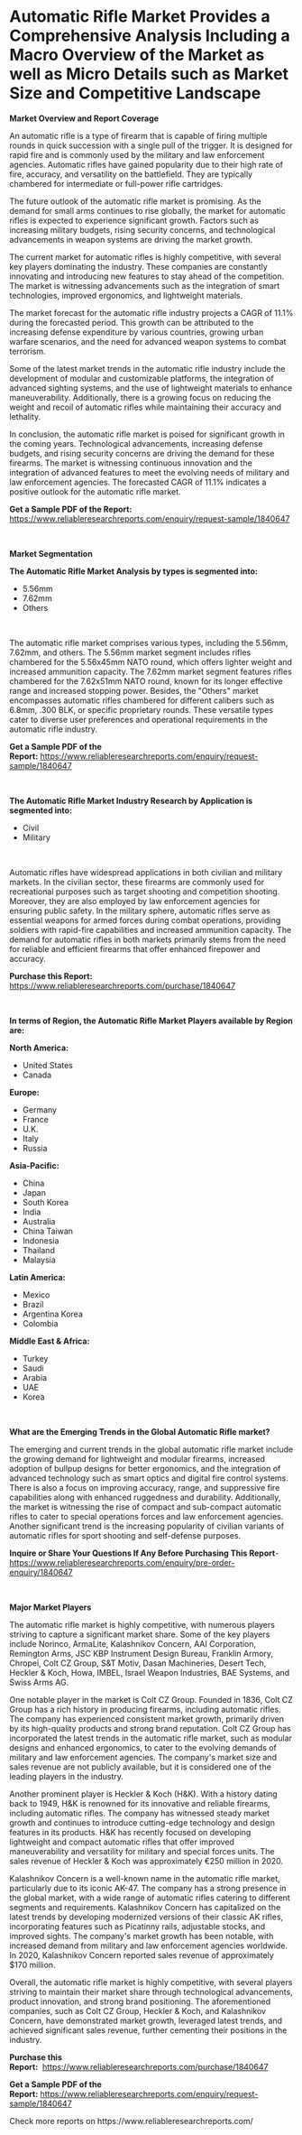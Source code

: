 <p><h1>Automatic Rifle Market Provides a Comprehensive Analysis Including a Macro Overview of the Market as well as Micro Details such as Market Size and Competitive Landscape</h1></p><p><strong>Market Overview and Report Coverage</strong></p>
<p><p>An automatic rifle is a type of firearm that is capable of firing multiple rounds in quick succession with a single pull of the trigger. It is designed for rapid fire and is commonly used by the military and law enforcement agencies. Automatic rifles have gained popularity due to their high rate of fire, accuracy, and versatility on the battlefield. They are typically chambered for intermediate or full-power rifle cartridges.</p><p>The future outlook of the automatic rifle market is promising. As the demand for small arms continues to rise globally, the market for automatic rifles is expected to experience significant growth. Factors such as increasing military budgets, rising security concerns, and technological advancements in weapon systems are driving the market growth.</p><p>The current market for automatic rifles is highly competitive, with several key players dominating the industry. These companies are constantly innovating and introducing new features to stay ahead of the competition. The market is witnessing advancements such as the integration of smart technologies, improved ergonomics, and lightweight materials.</p><p>The market forecast for the automatic rifle industry projects a CAGR of 11.1% during the forecasted period. This growth can be attributed to the increasing defense expenditure by various countries, growing urban warfare scenarios, and the need for advanced weapon systems to combat terrorism.</p><p>Some of the latest market trends in the automatic rifle industry include the development of modular and customizable platforms, the integration of advanced sighting systems, and the use of lightweight materials to enhance maneuverability. Additionally, there is a growing focus on reducing the weight and recoil of automatic rifles while maintaining their accuracy and lethality.</p><p>In conclusion, the automatic rifle market is poised for significant growth in the coming years. Technological advancements, increasing defense budgets, and rising security concerns are driving the demand for these firearms. The market is witnessing continuous innovation and the integration of advanced features to meet the evolving needs of military and law enforcement agencies. The forecasted CAGR of 11.1% indicates a positive outlook for the automatic rifle market.</p></p>
<p><strong>Get a Sample PDF of the Report:</strong> <a href="https://www.reliableresearchreports.com/enquiry/request-sample/1840647">https://www.reliableresearchreports.com/enquiry/request-sample/1840647</a></p>
<p>&nbsp;</p>
<p><strong>Market Segmentation</strong></p>
<p><strong>The Automatic Rifle Market Analysis by types is segmented into:</strong></p>
<p><ul><li>5.56mm</li><li>7.62mm</li><li>Others</li></ul></p>
<p>&nbsp;</p>
<p><p>The automatic rifle market comprises various types, including the 5.56mm, 7.62mm, and others. The 5.56mm market segment includes rifles chambered for the 5.56x45mm NATO round, which offers lighter weight and increased ammunition capacity. The 7.62mm market segment features rifles chambered for the 7.62x51mm NATO round, known for its longer effective range and increased stopping power. Besides, the "Others" market encompasses automatic rifles chambered for different calibers such as 6.8mm, .300 BLK, or specific proprietary rounds. These versatile types cater to diverse user preferences and operational requirements in the automatic rifle industry.</p></p>
<p><strong>Get a Sample PDF of the Report:</strong>&nbsp;<a href="https://www.reliableresearchreports.com/enquiry/request-sample/1840647">https://www.reliableresearchreports.com/enquiry/request-sample/1840647</a></p>
<p>&nbsp;</p>
<p><strong>The Automatic Rifle Market Industry Research by Application is segmented into:</strong></p>
<p><ul><li>Civil</li><li>Military</li></ul></p>
<p>&nbsp;</p>
<p><p>Automatic rifles have widespread applications in both civilian and military markets. In the civilian sector, these firearms are commonly used for recreational purposes such as target shooting and competition shooting. Moreover, they are also employed by law enforcement agencies for ensuring public safety. In the military sphere, automatic rifles serve as essential weapons for armed forces during combat operations, providing soldiers with rapid-fire capabilities and increased ammunition capacity. The demand for automatic rifles in both markets primarily stems from the need for reliable and efficient firearms that offer enhanced firepower and accuracy.</p></p>
<p><strong>Purchase this Report:</strong>&nbsp; <a href="https://www.reliableresearchreports.com/purchase/1840647">https://www.reliableresearchreports.com/purchase/1840647</a></p>
<p>&nbsp;</p>
<p><strong>In terms of Region, the Automatic Rifle Market Players available by Region are:</strong></p>
<p>
    <p> <strong> North America: </strong>
        <ul>
            <li>United States</li>
            <li>Canada</li>
        </ul>
        </p> 
    <p> <strong> Europe: </strong>
        <ul>
            <li>Germany</li>
            <li>France</li>
            <li>U.K.</li>
            <li>Italy</li>
            <li>Russia</li>
        </ul>
        </p> 
    <p> <strong> Asia-Pacific: </strong>
        <ul>
            <li>China</li>
            <li>Japan</li>
            <li>South Korea</li>
            <li>India</li>
            <li>Australia</li>
            <li>China Taiwan</li>
            <li>Indonesia</li>
            <li>Thailand</li>
            <li>Malaysia</li>
        </ul>
        </p> 
    <p> <strong> Latin America: </strong>
        <ul>
            <li>Mexico</li>
            <li>Brazil</li>
            <li>Argentina Korea</li>
            <li>Colombia</li>
        </ul>
        </p> 
    <p> <strong> Middle East & Africa: </strong>
        <ul>
            <li>Turkey</li>
            <li>Saudi</li>
            <li>Arabia</li>
            <li>UAE</li>
            <li>Korea</li>
        </ul>
    </p>
    </p>
<p>&nbsp;</p>
<p><strong>What are the Emerging Trends in the Global Automatic Rifle market?</strong></p>
<p><p>The emerging and current trends in the global automatic rifle market include the growing demand for lightweight and modular firearms, increased adoption of bullpup designs for better ergonomics, and the integration of advanced technology such as smart optics and digital fire control systems. There is also a focus on improving accuracy, range, and suppressive fire capabilities along with enhanced ruggedness and durability. Additionally, the market is witnessing the rise of compact and sub-compact automatic rifles to cater to special operations forces and law enforcement agencies. Another significant trend is the increasing popularity of civilian variants of automatic rifles for sport shooting and self-defense purposes.</p></p>
<p><strong>Inquire or Share Your Questions If Any Before Purchasing This Report</strong>- <a href="https://www.reliableresearchreports.com/enquiry/pre-order-enquiry/1840647">https://www.reliableresearchreports.com/enquiry/pre-order-enquiry/1840647</a></p>
<p>&nbsp;</p>
<p><strong>Major Market Players</strong></p>
<p><p>The automatic rifle market is highly competitive, with numerous players striving to capture a significant market share. Some of the key players include Norinco, ArmaLite, Kalashnikov Concern, AAI Corporation, Remington Arms, JSC KBP Instrument Design Bureau, Franklin Armory, Chropei, Colt CZ Group, S&T Motiv, Dasan Machineries, Desert Tech, Heckler & Koch, Howa, IMBEL, Israel Weapon Industries, BAE Systems, and Swiss Arms AG.</p><p>One notable player in the market is Colt CZ Group. Founded in 1836, Colt CZ Group has a rich history in producing firearms, including automatic rifles. The company has experienced consistent market growth, primarily driven by its high-quality products and strong brand reputation. Colt CZ Group has incorporated the latest trends in the automatic rifle market, such as modular designs and enhanced ergonomics, to cater to the evolving demands of military and law enforcement agencies. The company's market size and sales revenue are not publicly available, but it is considered one of the leading players in the industry.</p><p>Another prominent player is Heckler & Koch (H&K). With a history dating back to 1949, H&K is renowned for its innovative and reliable firearms, including automatic rifles. The company has witnessed steady market growth and continues to introduce cutting-edge technology and design features in its products. H&K has recently focused on developing lightweight and compact automatic rifles that offer improved maneuverability and versatility for military and special forces units. The sales revenue of Heckler & Koch was approximately €250 million in 2020.</p><p>Kalashnikov Concern is a well-known name in the automatic rifle market, particularly due to its iconic AK-47. The company has a strong presence in the global market, with a wide range of automatic rifles catering to different segments and requirements. Kalashnikov Concern has capitalized on the latest trends by developing modernized versions of their classic AK rifles, incorporating features such as Picatinny rails, adjustable stocks, and improved sights. The company's market growth has been notable, with increased demand from military and law enforcement agencies worldwide. In 2020, Kalashnikov Concern reported sales revenue of approximately $170 million.</p><p>Overall, the automatic rifle market is highly competitive, with several players striving to maintain their market share through technological advancements, product innovation, and strong brand positioning. The aforementioned companies, such as Colt CZ Group, Heckler & Koch, and Kalashnikov Concern, have demonstrated market growth, leveraged latest trends, and achieved significant sales revenue, further cementing their positions in the industry.</p></p>
<p><strong>Purchase this Report:</strong>&nbsp;&nbsp;<a href="https://www.reliableresearchreports.com/purchase/1840647">https://www.reliableresearchreports.com/purchase/1840647</a></p>
<p></p>
<p><strong>Get a Sample PDF of the Report:</strong>&nbsp;<a href="https://www.reliableresearchreports.com/enquiry/request-sample/1840647">https://www.reliableresearchreports.com/enquiry/request-sample/1840647</a></p>
<p>Check more reports on https://www.reliableresearchreports.com/</p>